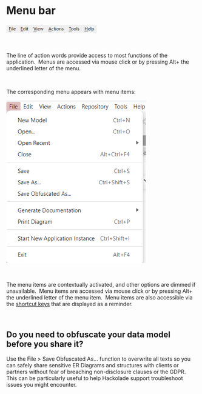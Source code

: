 # Menu bar

![Image](<lib/Menu%20bar.png>)

&nbsp;

The line of action words provide access to most functions of the application.&nbsp; Menus are accessed via mouse click or by pressing Alt+ the underlined letter of the menu.

&nbsp;

The corresponding menu appears with menu items:

![Menu bar - File menu](<lib/Menu%20bar%20-%20File%20menu.png>)

&nbsp;

The menu items are contextually activated, and other options are dimmed if unavailable.&nbsp; Menu items are accessed via mouse click or by pressing Alt+ the underlined letter of the menu item.&nbsp; Menu items are also accessible via the [shortcut keys](<Shortcutkeys.md>) that are displayed as a reminder.

&nbsp;

## Do you need to obfuscate your data model before you share it?

Use the File \> Save Obfuscated As... function to overwrite all texts so you can safely share sensitive ER Diagrams and structures with clients or partners without fear of breaching non-disclosure clauses or the GDPR.&nbsp; This can be particularly useful to help Hackolade support troubleshoot issues you might encounter.

&nbsp;

&nbsp;

